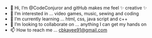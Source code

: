 - 👋 Hi, I’m @CodeConjuror and gitHub makes me feel ✨ creative ✨
- 👀 I’m interested in ... video games, music, sewing and coding
- 🌱 I’m currently learning ... html, css, java script and c++
- 💞️ I’m looking to collaborate on ... anything I can get my hands on
- 📫 How to reach me ... cbkayee91@gmail.com


